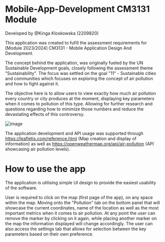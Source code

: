 # Mobile-App-Development CM3131 Module

Developed by @Kinga Kloskowska (2209820)

This application was created to fufill the assessment requirements for [Module 2023/2024] CM3131 - Mobile Application Design And Development. 

The concept behind the application, was originally fueled by the UN Sustainable Development goals, closely following the assessment theme "Sustainability". The focus was settled on the goal "11" - Sustainable cities and communities which focuses on exploring the concept of air pollution and how to fight against it. 

The objective here is to allow users to view exactly how much air pollution every country or city produces at the moment, displaying key parameters when it comes to pollution of this type. Allowing for further research and questions regarding how to minimize those numbers and reduce the devastating effects of this controversy. 

![image](https://github.com/Slyyxz-uwu/Mobile-App-Development-/assets/113896973/11e50b50-b1de-4151-972a-e5441d04ddf1)

The application development and API usage was supported through https://leafletjs.com/reference.html (Map creation and display of information) as well as https://openweathermap.org/api/air-pollution (API showcasing air pollution levels). 

# How to use the app

The application is utilising simple UI design to provide the easiest usability of the software. 

User is required to click on the map (first page of the app), on any space within the map. Moving onto the "Pollution" tab on the bottom panel that will showcase the current coordinates, name of the location as well as the most important metrics when it comes to air pollution. At any point the user can remove the marker by clicking on it again, while placing another marker on the map the information displayed will change accordingly. The user can also access the settings tab that allows for selection between the key parameters based on their own preference. 
